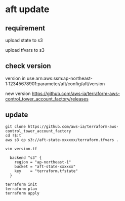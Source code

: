 # aft update


## requirement

upload state to s3 

upload tfvars to s3 


## check version

version in use
arn:aws:ssm:ap-northeast-1:12345678901:parameter/aft/config/aft/version

new version
https://github.com/aws-ia/terraform-aws-control_tower_account_factory/releases


## update 

```
git clone https://github.com/aws-ia/terraform-aws-control_tower_account_factory
cd !$:t
aws s3 cp s3://aft-state-xxxxxx/terraform.tfvars .
```

`vim version.tf`

```hcl
  backend "s3" {
    region = "ap-northeast-1"
    bucket = "aft-state-xxxxxx"
    key    = "terraform.tfstate"
  }

```
```
terraform init
terraform plan
terraform apply
```
